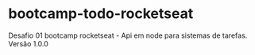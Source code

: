 # bootcamp-todo-rocketseat
Desafio 01 bootcamp rocketseat - Api em node para sistemas de tarefas. Versão 1.0.0
